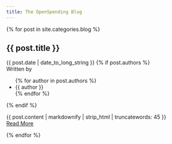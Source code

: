 ```yaml
---
title: The OpenSpending Blog
---
```


{% for post in site.categories.blog %}

<h2 class="post-title">{{ post.title }}</h2>
{{ post.date | date_to_long_string }}
{% if post.authors %}
<div class="author">Written by
  <ul>
    {% for author in post.authors %}
    <li>{{ author }}</li>
    {% endfor %}
  </ul>
</div>
{% endif %}

{{ post.content | markdownify | strip_html | truncatewords: 45 }}
<br>
<a class="post-link" href="{{ post.url }}">Read More</a>

{% endfor %}

